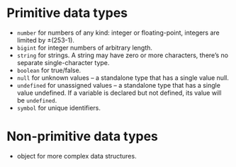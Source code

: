 # Primitive data types
- `number` for numbers of any kind: integer or floating-point, integers are limited by ±(253-1).
- `bigint` for integer numbers of arbitrary length.
- `string` for strings. A string may have zero or more characters, there’s no separate single-character type.
- `boolean` for true/false.
- `null` for unknown values – a standalone type that has a single value null.
- `undefined` for unassigned values – a standalone type that has a single value undefined. If a variable is declared but not defined, its value will be `undefined`.
- `symbol` for unique identifiers.

# Non-primitive data types
- object for more complex data structures.